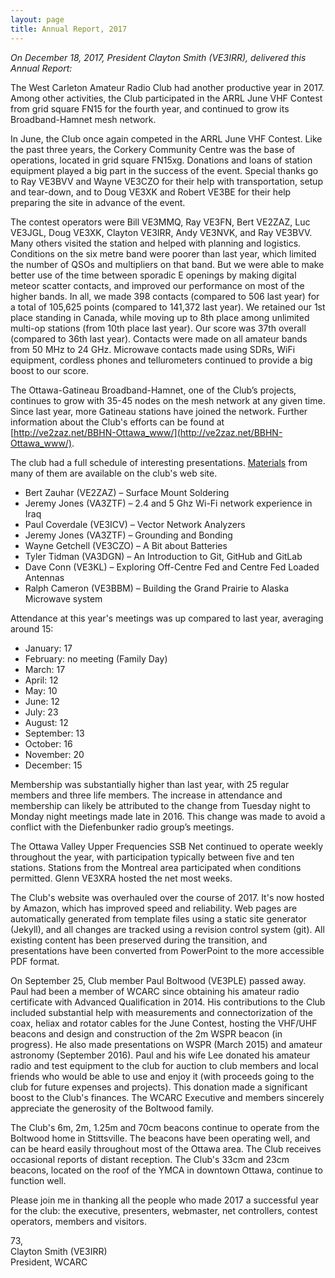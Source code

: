 ```yaml
---
layout: page
title: Annual Report, 2017
---
```


*On December 18, 2017, President Clayton Smith (VE3IRR), delivered this Annual Report:*

The West Carleton Amateur Radio Club had another productive year in 2017.  Among other activities, the Club participated in the ARRL June VHF Contest from grid square FN15 for the fourth year, and continued to grow its Broadband-Hamnet mesh network.

In June, the Club once again competed in the ARRL June VHF Contest.  Like the past three years, the Corkery Community Centre was the base of operations, located in grid square FN15xg.  Donations and loans of station equipment played a big part in the success of the event.  Special thanks go to Ray VE3BVV and Wayne VE3CZO for their help with transportation, setup and tear-down, and to Doug VE3XK and Robert VE3BE for their help preparing the site in advance of the event.

The contest operators were Bill VE3MMQ, Ray VE3FN, Bert VE2ZAZ, Luc VE3JGL, Doug VE3XK, Clayton VE3IRR, Andy VE3NVK, and Ray VE3BVV.  Many others visited the station and helped with planning and logistics. Conditions on the six metre band were poorer than last year, which limited the number of QSOs and multipliers on that band. But we were able to make better use of the time between sporadic E openings by making digital meteor scatter contacts, and improved our performance on most of the higher bands.  In all, we made 398 contacts (compared to 506 last year) for a total of 105,625 points (compared to 141,372 last year).  We retained our 1st place standing in Canada, while moving up to 8th place among unlimited multi-op stations (from 10th place last year).  Our score was 37th overall (compared to 36th last year).  Contacts were made on all amateur bands from 50 MHz to 24 GHz.  Microwave contacts made using SDRs, WiFi equipment, cordless phones and tellurometers continued to provide a big boost to our score.

The Ottawa-Gatineau Broadband-Hamnet, one of the Club’s projects, continues to grow with 35-45 nodes on the mesh network at any given time.  Since last year, more Gatineau stations have joined the network.  Further information about the Club's efforts can be found at [http://ve2zaz.net/BBHN-Ottawa_www/](http://ve2zaz.net/BBHN-Ottawa_www/).

The club had a full schedule of interesting presentations.  [Materials](presentations.html) from many of them are available on the club's web site.

* Bert Zauhar (VE2ZAZ) – Surface Mount Soldering
* Jeremy Jones (VA3ZTF) – 2.4 and 5 Ghz Wi-Fi network experience in Iraq
* Paul Coverdale (VE3ICV) – Vector Network Analyzers
* Jeremy Jones (VA3ZTF) – Grounding and Bonding
* Wayne Getchell (VE3CZO) – A Bit about Batteries
* Tyler Tidman (VA3DGN) – An Introduction to Git, GitHub and GitLab
* Dave Conn (VE3KL) – Exploring Off-Centre Fed and Centre Fed Loaded Antennas
* Ralph Cameron (VE3BBM) – Building the Grand Prairie to Alaska Microwave system

Attendance at this year's meetings was up compared to last year, averaging around 15:

* January: 17
* February: no meeting (Family Day)
* March: 17
* April: 12
* May: 10
* June: 12
* July: 23
* August: 12
* September: 13
* October: 16
* November: 20
* December: 15

Membership was substantially higher than last year, with 25 regular members and three life members.  The increase in attendance and membership can likely be attributed to the change from Tuesday night to Monday night meetings made late in 2016.  This change was made to avoid a conflict with the Diefenbunker radio group’s meetings.  

The Ottawa Valley Upper Frequencies SSB Net continued to operate weekly throughout the year, with participation typically between five and ten stations.  Stations from the Montreal area participated when conditions permitted.  Glenn VE3XRA hosted the net most weeks.

The Club's website was overhauled over the course of 2017.  It's now hosted by Amazon, which has improved speed and reliability.  Web pages are automatically generated from template files using a static site generator (Jekyll), and all changes are tracked using a revision control system (git).  All existing content has been preserved during the transition, and presentations have been converted from PowerPoint to the more accessible PDF format.

On September 25, Club member Paul Boltwood (VE3PLE) passed away.  Paul had been a member of WCARC since obtaining his amateur radio certificate with Advanced Qualification in 2014.  His contributions to the Club included substantial help with measurements and connectorization of the coax, heliax and rotator cables for the June Contest, hosting the VHF/UHF beacons and design and construction of the 2m WSPR beacon (in progress). He also made presentations on WSPR (March 2015) and amateur astronomy (September 2016).  Paul and his wife Lee donated his amateur radio and test equipment to the club for auction to club members and local friends who would be able to use and enjoy it (with proceeds going to the club for future expenses and projects).  This donation made a significant boost to the Club's finances.  The WCARC Executive and members sincerely appreciate the generosity of the Boltwood family.

The Club's 6m, 2m, 1.25m and 70cm beacons continue to operate from the Boltwood home in Stittsville.  The beacons have been operating well, and can be heard easily throughout most of the Ottawa area.  The Club receives occasional reports of distant reception.  The Club's 33cm and 23cm beacons, located on the roof of the YMCA in downtown Ottawa, continue to function well.

Please join me in thanking all the people who made 2017 a successful year for the club: the executive, presenters, webmaster, net controllers, contest operators, members and visitors.

73,  
Clayton Smith (VE3IRR)  
President, WCARC

